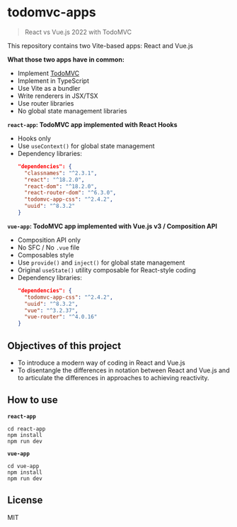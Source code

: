 # todomvc-apps

> React vs Vue.js 2022 with TodoMVC

This repository contains two Vite-based apps: React and Vue.js

**What those two apps have in common:**

* Implement [TodoMVC]
* Implement in TypeScript
* Use Vite as a bundler
* Write renderers in JSX/TSX
* Use router libraries
* No global state management libraries

**`react-app`: TodoMVC app implemented with React Hooks**

* Hooks only
* Use `useContext()` for global state management
* Dependency libraries:
  ```json
  "dependencies": {
    "classnames": "^2.3.1",
    "react": "^18.2.0",
    "react-dom": "^18.2.0",
    "react-router-dom": "^6.3.0",
    "todomvc-app-css": "^2.4.2",
    "uuid": "^8.3.2"
  }
  ```

**`vue-app`: TodoMVC app implemented with Vue.js v3 / Composition API**

* Composition API only
* No SFC / No `.vue` file
* Composables style
* Use `provide()` and `inject()` for global state management
* Original `useState()` utility composable for React-style coding
* Dependency libraries:
  ```json
  "dependencies": {
    "todomvc-app-css": "^2.4.2",
    "uuid": "^8.3.2",
    "vue": "^3.2.37",
    "vue-router": "^4.0.16"
  }
  ```

## Objectives of this project

* To introduce a modern way of coding in React and Vue.js
* To disentangle the differences in notation between React and Vue.js and to articulate the differences in approaches to achieving reactivity.

## How to use

**`react-app`**

```shell
cd react-app
npm install
npm run dev
```

**`vue-app`**

```shell
cd vue-app
npm install
npm run dev
```

## License

MIT

[TodoMVC]: https://todomvc.com/
